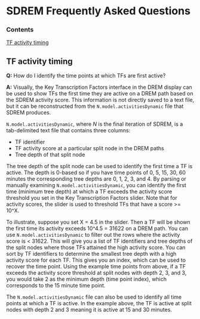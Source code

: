 # SDREM Frequently Asked Questions

### Contents
[TF activity timing](#tftiming)

## <a id='tftiming'>TF activity timing</a>
**Q:** How do I identify the time points at which TFs are first active?

**A:** Visually, the Key Transcription Factors interface in the DREM display can be used to show TFs the first time they are active on a DREM path based on the SDREM activity score.  This information is not directly saved to a text file, but it can be reconstructed from the ```N.model.activitiesDynamic``` file that SDREM produces.

```N.model.activitiesDynamic```, where *N* is the final iteration of SDREM, is a tab-delimited text file that contains three columns:
- TF identifier
- TF activity score at a particular split node in the DREM paths
- Tree depth of that split node

The tree depth of the split node can be used to identify the first time a TF is active.  The depth is 0-based so if you have time points of 0, 5, 15, 30, 60 minutes the corresponding tree depths are 0, 1, 2, 3, and 4.  By parsing or manually examining ```N.model.activitiesDynamic```, you can identify the first time (minimum tree depth) at which a TF exceeds the activity score threshold you set in the Key Transcription Factors slider.  Note that for activity scores, the slider is used to threshold TFs that have a score >= 10^X.

To illustrate, suppose you set X = 4.5 in the slider.  Then a TF will be shown the first time its activity exceeds 10^4.5 = 31622 on a DREM path.  You can use ```N.model.activitiesDynamic``` to filter out the rows where the activity score is < 31622.  This will give you a list of TF identifiers and tree depths of the split nodes where those TFs attained the high activity score.  You can sort by TF identifiers to determine the smallest tree depth with a high activity score for each TF.  This gives you an index, which can be used to recover the time point.  Using the example time points from above, if a TF exceeds the activity score threshold at split nodes with depth 2, 3, and 3, you would take 2 as the minimum depth (time point index), which corresponds to the 15 minute time point.

The ```N.model.activitiesDynamic``` file can also be used to identify all time points at which a TF is active.  In the example above, the TF is active at split nodes with depth 2 and 3 meaning it is active at 15 and 30 minutes.
